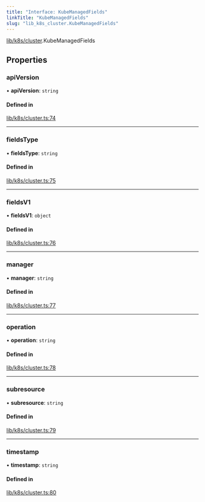 ```yaml
---
title: "Interface: KubeManagedFields"
linkTitle: "KubeManagedFields"
slug: "lib_k8s_cluster.KubeManagedFields"
---
```


[lib/k8s/cluster](../modules/lib_k8s_cluster.md).KubeManagedFields

## Properties

### apiVersion

• **apiVersion**: `string`

#### Defined in

[lib/k8s/cluster.ts:74](https://github.com/headlamp-k8s/headlamp/blob/a8b3c4c6/frontend/src/lib/k8s/cluster.ts#L74)

___

### fieldsType

• **fieldsType**: `string`

#### Defined in

[lib/k8s/cluster.ts:75](https://github.com/headlamp-k8s/headlamp/blob/a8b3c4c6/frontend/src/lib/k8s/cluster.ts#L75)

___

### fieldsV1

• **fieldsV1**: `object`

#### Defined in

[lib/k8s/cluster.ts:76](https://github.com/headlamp-k8s/headlamp/blob/a8b3c4c6/frontend/src/lib/k8s/cluster.ts#L76)

___

### manager

• **manager**: `string`

#### Defined in

[lib/k8s/cluster.ts:77](https://github.com/headlamp-k8s/headlamp/blob/a8b3c4c6/frontend/src/lib/k8s/cluster.ts#L77)

___

### operation

• **operation**: `string`

#### Defined in

[lib/k8s/cluster.ts:78](https://github.com/headlamp-k8s/headlamp/blob/a8b3c4c6/frontend/src/lib/k8s/cluster.ts#L78)

___

### subresource

• **subresource**: `string`

#### Defined in

[lib/k8s/cluster.ts:79](https://github.com/headlamp-k8s/headlamp/blob/a8b3c4c6/frontend/src/lib/k8s/cluster.ts#L79)

___

### timestamp

• **timestamp**: `string`

#### Defined in

[lib/k8s/cluster.ts:80](https://github.com/headlamp-k8s/headlamp/blob/a8b3c4c6/frontend/src/lib/k8s/cluster.ts#L80)
